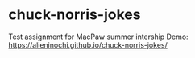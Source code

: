 # chuck-norris-jokes
Test assignment for MacPaw summer intership
Demo: https://alieninochi.github.io/chuck-norris-jokes/
